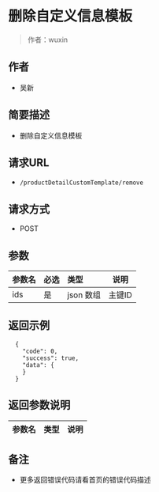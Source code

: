 # 删除自定义信息模板

> 作者：wuxin

## 作者
- 吴新

    
## 简要描述

- 删除自定义信息模板

## 请求URL
- `/productDetailCustomTemplate/remove`
  
## 请求方式
- POST 

## 参数

|参数名|必选|类型|说明|
|:----    |:---|:----- |-----   |
|ids |是  |json 数组  |主键ID   |

## 返回示例 

``` 
  {
    "code": 0,
	"success": true,
    "data": {
    }
  }
```

## 返回参数说明 

|参数名|类型|说明|
|:-----  |:-----|-----                           |

## 备注 

- 更多返回错误代码请看首页的错误代码描述